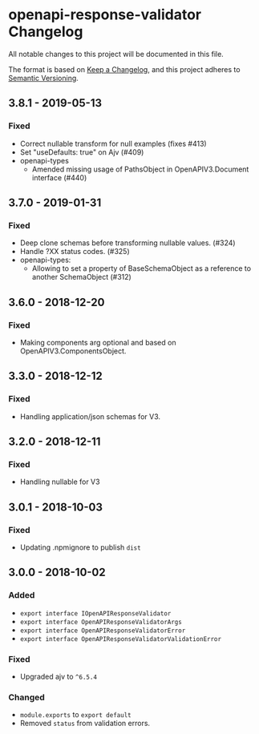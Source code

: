 # openapi-response-validator Changelog
All notable changes to this project will be documented in this file.

The format is based on [Keep a Changelog](https://keepachangelog.com/en/1.0.0/),
and this project adheres to [Semantic Versioning](https://semver.org/spec/v2.0.0.html).

## 3.8.1 - 2019-05-13
### Fixed
- Correct nullable transform for null examples (fixes #413)
- Set "useDefaults: true" on Ajv (#409)
- openapi-types
  - Amended missing usage of PathsObject in OpenAPIV3.Document interface (#440)

## 3.7.0 - 2019-01-31
### Fixed
- Deep clone schemas before transforming nullable values. (#324)
- Handle ?XX status codes. (#325)
- openapi-types:
  - Allowing to set a property of BaseSchemaObject as a reference to another SchemaObject (#312)

## 3.6.0 - 2018-12-20
### Fixed
- Making components arg optional and based on OpenAPIV3.ComponentsObject.

## 3.3.0 - 2018-12-12
### Fixed
- Handling application/json schemas for V3.

## 3.2.0 - 2018-12-11
### Fixed
- Handling nullable for V3

## 3.0.1 - 2018-10-03
### Fixed
- Updating .npmignore to publish `dist`

## 3.0.0 - 2018-10-02
### Added
- `export interface IOpenAPIResponseValidator`
- `export interface OpenAPIResponseValidatorArgs`
- `export interface OpenAPIResponseValidatorError`
- `export interface OpenAPIResponseValidatorValidationError`

### Fixed
- Upgraded ajv to `^6.5.4`

### Changed
- `module.exports` to `export default`
- Removed `status` from validation errors.
